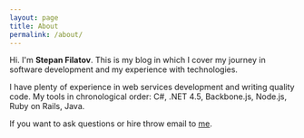 ```yaml
---
layout: page
title: About
permalink: /about/
---
```


Hi. I'm **Stepan Filatov**. This is my blog in which I cover my journey in software development and my experience with technologies.

I have plenty of experience in web services development and writing quality code.
My tools in chronological order: C#, .NET 4.5, Backbone.js, Node.js, Ruby on Rails, Java.

If you want to ask questions or hire throw email to  [me](mailto:filatov.st@gmail.com).


